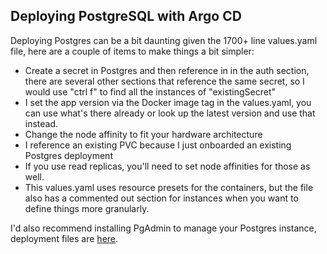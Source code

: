 ## Deploying PostgreSQL with Argo CD

Deploying Postgres can be a bit daunting given the 1700+ line values.yaml file, here are a couple of items to make things a bit simpler:

* Create a secret in Postgres and then reference in in the auth section, there are several other sections that reference the same secret, so I would use "ctrl f" to find all the instances of "existingSecret" 
* I set the app version via the Docker image tag in the values.yaml, you can use what's there already or look up the latest version and use that instead.
* Change the node affinity to fit your hardware architecture
* I reference an existing PVC because I just onboarded an existing Postgres deployment 
* If you use read replicas, you'll need to set node affinities for those as well. 
* This values.yaml uses resource presets for the containers, but the file also has a commented out section for instances when you want to define things more granularly.

I'd also recommend installing PgAdmin to manage your Postgres instance, deployment files are [here](https://github.com/MarkhamLee/kubernetes-k3s-cluster-for-data-and-iot-projects/tree/main/deployment_files/application_install_files/pgadmin).


